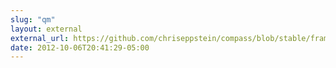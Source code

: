 ```yaml
---
slug: "qm"
layout: external
external_url: https://github.com/chriseppstein/compass/blob/stable/frameworks/compass/stylesheets/compass/typography/_vertical_rhythm.scss
date: 2012-10-06T20:41:29-05:00
---
```


